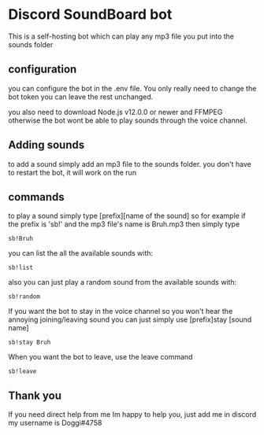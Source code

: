 # Discord SoundBoard bot

This is a self-hosting bot which can play any mp3 file you put into the sounds folder


## configuration

you can configure the bot in the .env file. You only really need to change the bot token you can leave the rest unchanged.

you also need to download Node.js v12.0.0 or newer and FFMPEG otherwise the bot wont be able to play sounds through the voice channel.

## Adding sounds

to add a sound simply add an mp3 file to the sounds folder. you don't have to restart the bot, it will work on the run

## commands

to play a sound simply type [prefix][name of the sound]
so for example if the prefix is 'sb!' and the mp3 file's name is Bruh.mp3 then simply type  
```
sb!Bruh
```
you can list the all the available sounds with:
```
sb!list
```
also you can just play a random sound from the available sounds with:
```
sb!random
```
If you want the bot to stay in the voice channel so you won't hear the annoying joining/leaving sound you can just simply use [prefix]stay [sound name]
```
sb!stay Bruh
```
When you want the bot to leave, use the leave command
```
sb!leave
```
## Thank you 
  
  If you need direct help from me Im happy to help you, just add me in discord  
  my username is Doggi#4758


